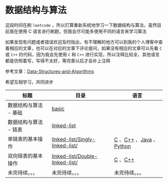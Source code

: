 # 数据结构与算法

这段时间在刷 `leetcode` ，所以打算重新系统地学习一下数据结构与算法，虽然目前我在使用 C 语言进行刷题，但我会尽可能多使用不同的语言来学习算法

如果发现有问题或者错误欢迎及时指出，有不理解的地方可以到我的个人博客中查看相应的文章，也可以在对应的文章下评论提问，如果没有相应的文章可以先看 `C` 或 `C++` 的代码，因为我会先使用 `C` 和 `C++` 进行实现，所以注释比较全，其他语言都是仿照着写，写得不太好，等完善以后才会补上注释

参考文章：[Data-Structures-and-Algorithms](https://jesspig.github.io/blog/categories/Data-Structures-and-Algorithms/) 

希望互相学习，共同进步

| 标题                  | 目录                                                         | 语言                                                         |
| --------------------- | ------------------------------------------------------------ | ------------------------------------------------------------ |
| 数据结构与算法 - 基础 | [basic](https://github.com/jesspig/data-structures-and-algorithms/tree/main/basic) |                                                              |
| 数据结构与算法 - 链表 | [linked-list](https://github.com/jesspig/data-structures-and-algorithms/tree/main/linked-list) |                                                              |
| 单链表的基本操作      | [linked-list/Singly-linked-list/](https://github.com/jesspig/data-structures-and-algorithms/tree/main/linked-list/Singly-linked-list/) | [C](https://github.com/jesspig/data-structures-and-algorithms/tree/main/linked-list/Singly-linked-list/C) 、[C++](https://github.com/jesspig/data-structures-and-algorithms/tree/main/linked-list/Singly-linked-list/C++) 、[Java](https://github.com/jesspig/data-structures-and-algorithms/tree/main/linked-list/Singly-linked-list/Java) 、[Python](https://github.com/jesspig/data-structures-and-algorithms/tree/main/linked-list/Singly-linked-list/Python) |
| 双向链表的基本操作    | [linked-list/Double-linked-list/](https://github.com/jesspig/data-structures-and-algorithms/blob/main/linked-list/Double-linked-list/) | [C](https://github.com/jesspig/data-structures-and-algorithms/blob/main/linked-list/Double-linked-list/C) 、[C++](https://github.com/jesspig/data-structures-and-algorithms/blob/main/linked-list/Double-linked-list/C++) |
| 未完待续。。。        | 未完待续。。。                                               | 未完待续。。。                                               |
